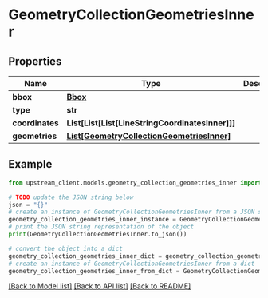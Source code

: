 # GeometryCollectionGeometriesInner


## Properties

Name | Type | Description | Notes
------------ | ------------- | ------------- | -------------
**bbox** | [**Bbox**](Bbox.md) |  | [optional] 
**type** | **str** |  | 
**coordinates** | **List[List[List[LineStringCoordinatesInner]]]** |  | 
**geometries** | [**List[GeometryCollectionGeometriesInner]**](GeometryCollectionGeometriesInner.md) |  | 

## Example

```python
from upstream_client.models.geometry_collection_geometries_inner import GeometryCollectionGeometriesInner

# TODO update the JSON string below
json = "{}"
# create an instance of GeometryCollectionGeometriesInner from a JSON string
geometry_collection_geometries_inner_instance = GeometryCollectionGeometriesInner.from_json(json)
# print the JSON string representation of the object
print(GeometryCollectionGeometriesInner.to_json())

# convert the object into a dict
geometry_collection_geometries_inner_dict = geometry_collection_geometries_inner_instance.to_dict()
# create an instance of GeometryCollectionGeometriesInner from a dict
geometry_collection_geometries_inner_from_dict = GeometryCollectionGeometriesInner.from_dict(geometry_collection_geometries_inner_dict)
```
[[Back to Model list]](../README.md#documentation-for-models) [[Back to API list]](../README.md#documentation-for-api-endpoints) [[Back to README]](../README.md)


